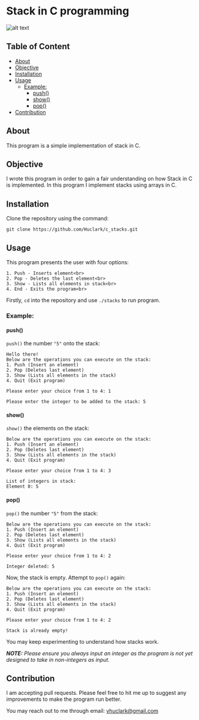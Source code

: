 # Stack in C programming
![alt text](https://preview.redd.it/31vv0v6r7qm01.jpg?width=640&crop=smart&auto=webp&s=eff4ad083eace822895875fc87ffe0905a271dc8)
## Table of Content
- [About](#about)
- [Objective](#objective)
- [Installation](#installation)
- [Usage](#usage)
	- [Example:](#example)
		- [push()](#push)
		- [show()](#show)
		- [pop()](#pop)
- [Contribution](#contribution)
## About
This program is a simple implementation of stack in C.

## Objective
I wrote this program in order to gain a fair understanding on how Stack in C is implemented. In this program I implement stacks using arrays in C.

## Installation
Clone the repository using the command:
```
git clone https://github.com/Huclark/c_stacks.git
```

## Usage
This program presents the user with four options:<br>

	1. Push - Inserts element<br>
	2. Pop - Deletes the last element<br>
	3. Show - Lists all elements in stack<br>
	4. End - Exits the program<br>
Firstly, `cd` into the repository and use `./stacks` to run program.

### Example:

#### push()
`push()` the number `"5"` onto the stack:<br>
```
Hello there!
Below are the operations you can execute on the stack:
1. Push (Insert an element)
2. Pop (Deletes last element)
3. Show (Lists all elements in the stack)
4. Quit (Exit program)

Please enter your choice from 1 to 4: 1

Please enter the integer to be added to the stack: 5
```
#### show()
`show()` the elements on the stack:<br>
```
Below are the operations you can execute on the stack:
1. Push (Insert an element)
2. Pop (Deletes last element)
3. Show (Lists all elements in the stack)
4. Quit (Exit program)

Please enter your choice from 1 to 4: 3

List of integers in stack: 
Element 0: 5
```
#### pop()
`pop()` the number `"5"` from the stack: <br>
```
Below are the operations you can execute on the stack:
1. Push (Insert an element)
2. Pop (Deletes last element)
3. Show (Lists all elements in the stack)
4. Quit (Exit program)

Please enter your choice from 1 to 4: 2

Integer deleted: 5
```

Now, the stack is empty. Attempt to `pop()` again:<br>
```
Below are the operations you can execute on the stack:
1. Push (Insert an element)
2. Pop (Deletes last element)
3. Show (Lists all elements in the stack)
4. Quit (Exit program)

Please enter your choice from 1 to 4: 2

Stack is already empty!
```

You may keep experimenting to understand how stacks work.<br> 

_**NOTE:** Please ensure you always input an integer as the program is not yet designed to take in non-integers as input._

## Contribution
I am accepting pull requests. Please feel free to hit me up to suggest any improvements to make the program run better.

You may reach out to me through email: vhuclark@gmail.com
